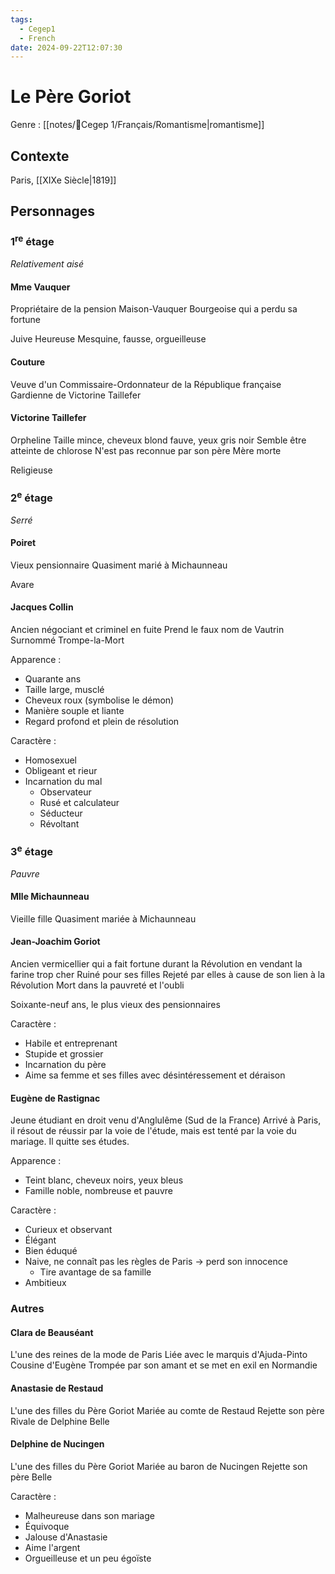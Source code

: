 ```yaml
---
tags:
  - Cegep1
  - French
date: 2024-09-22T12:07:30
---
```


# Le Père Goriot

Genre : [[notes/📕Cegep 1/Français/Romantisme|romantisme]]

## Contexte

Paris, [[XIXe Siècle|1819]]

## Personnages

### 1<sup>re</sup> étage

*Relativement aisé*

#### Mme Vauquer

Propriétaire de la pension Maison-Vauquer
Bourgeoise qui a perdu sa fortune

Juive
Heureuse
Mesquine, fausse, orgueilleuse

#### Couture

Veuve d'un Commissaire-Ordonnateur de la République française
Gardienne de Victorine Taillefer

#### Victorine Taillefer

Orpheline
Taille mince, cheveux blond fauve, yeux gris noir
Semble être atteinte de chlorose
N'est pas reconnue par son père
Mère morte

Religieuse

### 2<sup>e</sup> étage

*Serré*

#### Poiret

Vieux pensionnaire
Quasiment marié à Michaunneau

Avare

#### Jacques Collin

Ancien négociant et criminel en fuite
Prend le faux nom de Vautrin
Surnommé Trompe-la-Mort

Apparence :

- Quarante ans
- Taille large, musclé
- Cheveux roux (symbolise le démon)
- Manière souple et liante
- Regard profond et plein de résolution

Caractère :

- Homosexuel
- Obligeant et rieur
- Incarnation du mal
	- Observateur
	- Rusé et calculateur
	- Séducteur
	- Révoltant

### 3<sup>e</sup> étage

*Pauvre*

#### Mlle Michaunneau

Vieille fille
Quasiment mariée à Michaunneau

#### Jean-Joachim Goriot

Ancien vermicellier qui a fait fortune durant la Révolution en vendant la farine trop cher
Ruiné pour ses filles
Rejeté par elles à cause de son lien à la Révolution
Mort dans la pauvreté et l'oubli

Soixante-neuf ans, le plus vieux des pensionnaires

Caractère :

- Habile et entreprenant
- Stupide et grossier
- Incarnation du père
- Aime sa femme et ses filles avec désintéressement et déraison

#### Eugène de Rastignac

Jeune étudiant en droit venu d'Anglulême (Sud de la France)
Arrivé à Paris, il résout de réussir par la voie de l'étude, mais est tenté par la voie du mariage. Il quitte ses études.

Apparence :

- Teint blanc, cheveux noirs, yeux bleus
- Famille noble, nombreuse et pauvre

Caractère :

- Curieux et observant
- Élégant
- Bien éduqué
- Naive, ne connaît pas les règles de Paris -> perd son innocence
	- Tire avantage de sa famille
- Ambitieux

### Autres

#### Clara de Beauséant

L'une des reines de la mode de Paris
Liée avec le marquis d'Ajuda-Pinto
Cousine d'Eugène
Trompée par son amant et se met en exil en Normandie

#### Anastasie de Restaud

L'une des filles du Père Goriot
Mariée au comte de Restaud
Rejette son père
Rivale de Delphine
Belle

#### Delphine de Nucingen

L'une des filles du Père Goriot
Mariée au baron de Nucingen
Rejette son père
Belle

Caractère :

- Malheureuse dans son mariage
- Équivoque
- Jalouse d'Anastasie
- Aime l'argent
- Orgueilleuse et un peu égoïste